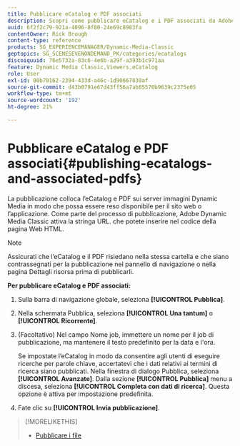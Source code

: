 ```yaml
---
title: Pubblicare eCatalog e PDF associati
description: Scopri come pubblicare eCatalog e i PDF associati da Adobe Dynamic Media Classic.
uuid: 6f2f2c79-921a-4096-8f80-24e69c8983fa
contentOwner: Rick Brough
content-type: reference
products: SG_EXPERIENCEMANAGER/Dynamic-Media-Classic
geptopics: SG_SCENESEVENONDEMAND_PK/categories/ecatalogs
discoiquuid: 76e5732a-83c6-4e6b-a29f-a393b1c971aa
feature: Dynamic Media Classic,Viewers,eCatalog
role: User
exl-id: 00b70162-2394-433d-a46c-1d90667030af
source-git-commit: d43b0791e67d43ff56a7ab85570b9639c2375e05
workflow-type: tm+mt
source-wordcount: '192'
ht-degree: 21%

---
```


# Pubblicare eCatalog e PDF associati{#publishing-ecatalogs-and-associated-pdfs}

La pubblicazione colloca l’eCatalog e PDF sui server immagini Dynamic Media in modo che possa essere reso disponibile per il sito web o l’applicazione. Come parte del processo di pubblicazione, Adobe Dynamic Media Classic attiva la stringa URL. che potete inserire nel codice della pagina Web HTML.

>[!NOTE]
>
>Assicurati che l’eCatalog e il PDF risiedano nella stessa cartella e che siano contrassegnati per la pubblicazione nel pannello di navigazione o nella pagina Dettagli risorsa prima di pubblicarli.

**Per pubblicare eCatalog e PDF associati:**

1. Sulla barra di navigazione globale, seleziona **[!UICONTROL Pubblica]**.
1. Nella schermata Pubblica, seleziona **[!UICONTROL Una tantum]** o **[!UICONTROL Ricorrente]**.
1. (Facoltativo) Nel campo Nome job, immettere un nome per il job di pubblicazione, ma mantenere il testo predefinito per la data e l&#39;ora.

   Se impostate l’eCatalog in modo da consentire agli utenti di eseguire ricerche per parole chiave, accertatevi che i dati relativi ai termini di ricerca siano pubblicati. Nella finestra di dialogo Pubblica, seleziona **[!UICONTROL Avanzate]**. Dalla sezione **[!UICONTROL Pubblica]** menu a discesa, seleziona **[!UICONTROL Completa con dati di ricerca]**. Questa opzione è attiva per impostazione predefinita.

1. Fate clic su **[!UICONTROL Invia pubblicazione]**.

>[!MORELIKETHIS]
>
>* [Pubblicare i file](publishing-files.md)

